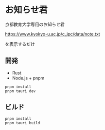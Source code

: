 # お知らせ君

京都教育大学専用のお知らせ君

https://www.kyokyo-u.ac.jp/c_ipc/data/note.txt

を表示するだけ

## 開発

- Rust
- Node.js + pnpm

```
pnpm install
pnpm tauri dev
```

## ビルド

```
pnpm install
pnpm tauri build
```
